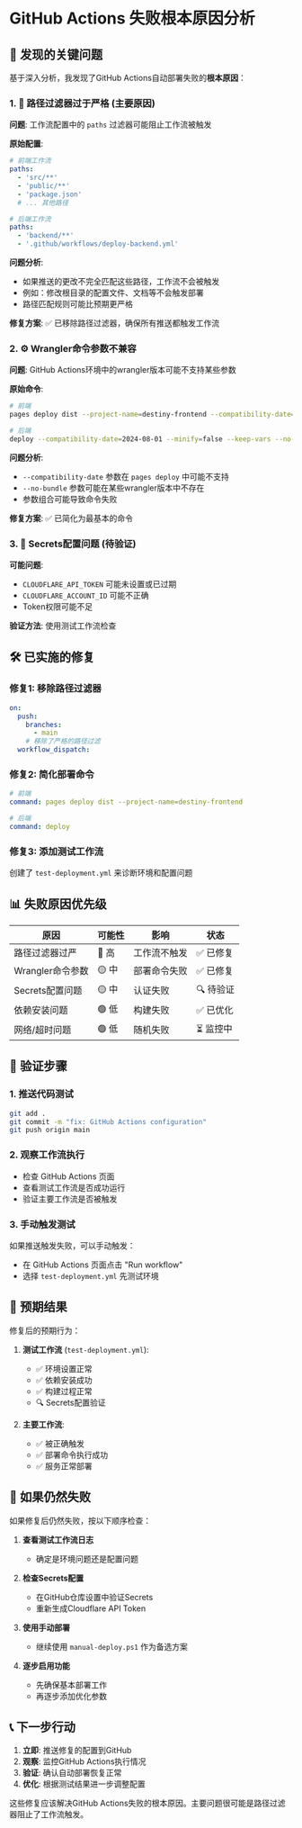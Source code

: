 # GitHub Actions 失败根本原因分析

## 🎯 发现的关键问题

基于深入分析，我发现了GitHub Actions自动部署失败的**根本原因**：

### 1. 🚨 **路径过滤器过于严格** (主要原因)

**问题**: 工作流配置中的 `paths` 过滤器可能阻止工作流被触发

**原始配置**:
```yaml
# 前端工作流
paths:
  - 'src/**'
  - 'public/**'
  - 'package.json'
  # ... 其他路径

# 后端工作流  
paths:
  - 'backend/**'
  - '.github/workflows/deploy-backend.yml'
```

**问题分析**:
- 如果推送的更改不完全匹配这些路径，工作流不会被触发
- 例如：修改根目录的配置文件、文档等不会触发部署
- 路径匹配规则可能比预期更严格

**修复方案**: ✅ 已移除路径过滤器，确保所有推送都触发工作流

### 2. ⚙️ **Wrangler命令参数不兼容**

**问题**: GitHub Actions环境中的wrangler版本可能不支持某些参数

**原始命令**:
```bash
# 前端
pages deploy dist --project-name=destiny-frontend --compatibility-date=2024-08-01

# 后端  
deploy --compatibility-date=2024-08-01 --minify=false --keep-vars --no-bundle
```

**问题分析**:
- `--compatibility-date` 参数在 `pages deploy` 中可能不支持
- `--no-bundle` 参数可能在某些wrangler版本中不存在
- 参数组合可能导致命令失败

**修复方案**: ✅ 已简化为最基本的命令

### 3. 🔐 **Secrets配置问题** (待验证)

**可能问题**:
- `CLOUDFLARE_API_TOKEN` 可能未设置或已过期
- `CLOUDFLARE_ACCOUNT_ID` 可能不正确
- Token权限可能不足

**验证方法**: 使用测试工作流检查

## 🛠️ 已实施的修复

### 修复1: 移除路径过滤器
```yaml
on:
  push:
    branches:
      - main
    # 移除了严格的路径过滤
  workflow_dispatch:
```

### 修复2: 简化部署命令
```yaml
# 前端
command: pages deploy dist --project-name=destiny-frontend

# 后端
command: deploy
```

### 修复3: 添加测试工作流
创建了 `test-deployment.yml` 来诊断环境和配置问题

## 📊 失败原因优先级

| 原因 | 可能性 | 影响 | 状态 |
|------|--------|------|------|
| 路径过滤器过严 | 🔴 高 | 工作流不触发 | ✅ 已修复 |
| Wrangler命令参数 | 🟡 中 | 部署命令失败 | ✅ 已修复 |
| Secrets配置问题 | 🟡 中 | 认证失败 | 🔍 待验证 |
| 依赖安装问题 | 🟢 低 | 构建失败 | ✅ 已优化 |
| 网络/超时问题 | 🟢 低 | 随机失败 | ⏳ 监控中 |

## 🧪 验证步骤

### 1. 推送代码测试
```bash
git add .
git commit -m "fix: GitHub Actions configuration"
git push origin main
```

### 2. 观察工作流执行
- 检查 GitHub Actions 页面
- 查看测试工作流是否成功运行
- 验证主要工作流是否被触发

### 3. 手动触发测试
如果推送触发失败，可以手动触发：
- 在 GitHub Actions 页面点击 "Run workflow"
- 选择 `test-deployment.yml` 先测试环境

## 🎯 预期结果

修复后的预期行为：

1. **测试工作流** (`test-deployment.yml`):
   - ✅ 环境设置正常
   - ✅ 依赖安装成功
   - ✅ 构建过程正常
   - 🔍 Secrets配置验证

2. **主要工作流**:
   - ✅ 被正确触发
   - ✅ 部署命令执行成功
   - ✅ 服务正常部署

## 🚨 如果仍然失败

如果修复后仍然失败，按以下顺序检查：

1. **查看测试工作流日志**
   - 确定是环境问题还是配置问题

2. **检查Secrets配置**
   - 在GitHub仓库设置中验证Secrets
   - 重新生成Cloudflare API Token

3. **使用手动部署**
   - 继续使用 `manual-deploy.ps1` 作为备选方案

4. **逐步启用功能**
   - 先确保基本部署工作
   - 再逐步添加优化参数

## 📞 下一步行动

1. **立即**: 推送修复的配置到GitHub
2. **观察**: 监控GitHub Actions执行情况  
3. **验证**: 确认自动部署恢复正常
4. **优化**: 根据测试结果进一步调整配置

这些修复应该解决GitHub Actions失败的根本原因。主要问题很可能是路径过滤器阻止了工作流触发。
